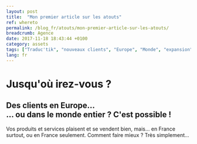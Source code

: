 ```yaml
---
layout: post
title:  "Mon premier article sur les atouts"
ref: whereto
permalink: /blog_fr/atouts/mon-premier-article-sur-les-atouts/
breadcrumb: Agence
date: 2017-11-18 18:43:44 +0100
category: assets
tags: ["Traduc'tik", "nouveaux clients", "Europe", "Monde", "expansion"]
lang: fr
---
```

# Jusqu'où irez-vous ?
## Des clients en Europe&hellip;<br>&hellip; ou dans le monde entier&nbsp;? C'est possible&nbsp;!

Vos produits et services plaisent et se vendent bien, mais... en France surtout, ou en France seulement. Comment faire mieux ? Très simplement...


